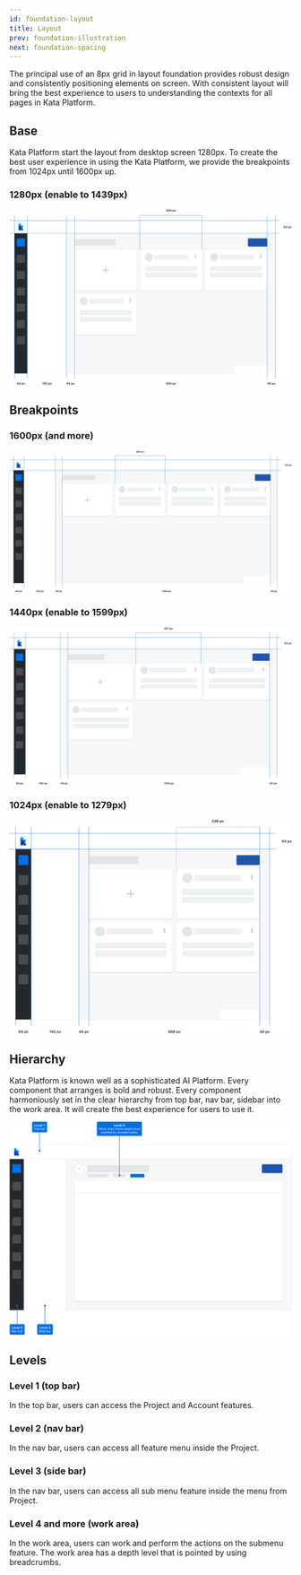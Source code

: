```yaml
---
id: foundation-layout
title: Layout
prev: foundation-illustration
next: foundation-spacing
---
```


<text-primary>

The principal use of an 8px grid in layout foundation provides robust design and consistently positioning elements on screen. With consistent layout will bring the best experience to users to understanding the contexts for all pages in Kata Platform.

</text-primary>

## Base

Kata Platform start the layout from desktop screen 1280px. To create the best user experience in using the Kata Platform, we provide the breakpoints from 1024px until 1600px up.

### 1280px (enable to 1439px)

![base-1280-px-2-x](../../assets/images/design/foundation/base-1280-px-2-x.png)

## Breakpoints

### 1600px (and more)

![breakpoints-1600-px-2-x](../../assets/images/design/foundation/breakpoints-1600-px-2-x.png)

### 1440px (enable to 1599px)

![breakpoints-1440-px-2-x](../../assets/images/design/foundation/breakpoints-1440-px-2-x.png)

### 1024px (enable to 1279px)

![breakpoints-1024-px-2-x](../../assets/images/design/foundation/breakpoints-1024-px-2-x.png)

## Hierarchy

Kata Platform is known well as a sophisticated AI Platform. Every component that arranges is bold and robust. Every component harmoniously set in the clear hierarchy from top bar, nav bar, sidebar into the work area. It will create the best experience for users to use it.

![hierarchy-layout-2-x](../../assets/images/design/foundation/hierarchy-layout-2-x.png)

## Levels

### Level 1 (top bar)

In the top bar, users can access the Project and Account features.

### Level 2 (nav bar)

In the nav bar, users can access all feature menu inside the Project.

### Level 3 (side bar)

In the nav bar, users can access all sub menu feature inside the menu from Project.

### Level 4 and more (work area)

In the work area, users can work and perform the actions on the submenu feature. The work area has a depth level that is pointed by using breadcrumbs.
